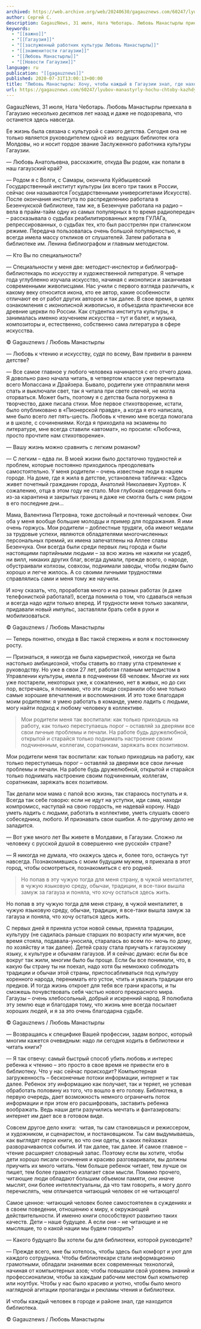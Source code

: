 ```yaml
---
archived: https://web.archive.org/web/20240630/gagauznews.com/60247/lyubov-manastyrly-hochu-chtoby-kazhdyj-v-gagauzii-znal-gde-nahoditsya-biblioteka.html
author: Сергей С.
description: GagauzNews, 31 июля, Ната Чеботарь. Любовь Манастырлы приехала в Гагаузию несколько десятков лет назад и даже не подозревала, что останется здесь навсегда. Ее жизнь была связана с культурой с самого детства. Сегодня она не только является руководителем одной из  ведущих библиотек юга Молдовы, но и носит гордое звание Заслуженного работника культуры Гагаузии. — Любовь Анатольевна, расскажите, откуда Вы родом, как попали в наш гагаузский край? — Родом я с Волги, с Самары, окончила Куйбышевский Государственный институт культуры (их всего три таких в России, сейчас они называются Государственными университетами Искусств). После окончания института по распределению работала в Безенчукской библиотеке, там же, […]
keywords:
  - "[[важно]]"
  - "[[Гагаузия]]"
  - "[[заслуженный работник культуры Любовь Манастырлы]]"
  - "[[знаменитости гагаузии]]"
  - "[[Любовь Манастырлы]]"
  - "[[Новости Гагаузии]]"
language: ru
publication: "[[gagauznews]]"
published: 2020-07-31T13:00:13+00:00
title: "Любовь Манастырлы: Хочу, чтобы каждый в Гагаузии знал, где находится библиотека"
url: https://gagauznews.com/60247/lyubov-manastyrly-hochu-chtoby-kazhdyj-v-gagauzii-znal-gde-nahoditsya-biblioteka.html
---
```


GagauzNews, 31 июля, Ната Чеботарь. Любовь Манастырлы приехала в Гагаузию несколько десятков лет назад и даже не подозревала, что останется здесь навсегда.

Ее жизнь была связана с культурой с самого детства. Сегодня она не только является руководителем одной из  ведущих библиотек юга Молдовы, но и носит гордое звание Заслуженного работника культуры Гагаузии.

— Любовь Анатольевна, расскажите, откуда Вы родом, как попали в наш гагаузский край?

— Родом я с Волги, с Самары, окончила Куйбышевский Государственный институт культуры (их всего три таких в России, сейчас они называются Государственными университетами Искусств). После окончания института по распределению работала в Безенчукской библиотеке, там же, в Безенчуке работала на радио – вела в прайм-тайм одну из самых популярных в то время радиопередач – рассказывала о судьбах реабилитированных жертв ГУЛАГа, репрессированных, о судьбах тех, кто был расстрелян при сталинском режиме. Передача пользовалась очень большой популярностью, я всегда имела массу откликов от слушателей. Затем работала в библиотеке им. Ленина библиографом и главным методистом.

— Кто Вы по специальности?

— Специальности у меня две: методист-инспектор и библиограф-библиотекарь по искусству и художественной литературе. Я четыре года углубленно изучала искусство, начиная с иконописи и заканчивая современными живописцами. Нас учили с первого взгляда различать, к какому веку относится икона, кто ее автор, какие особенности отличают ее от работ других авторов и так далее. В свое время, в целях ознакомления с иконописной живописью, я объездила практически все древние церкви по России. Как студентка института культуры, я занималась именно изучением искусства – тут и балет, и музыка, композиторы и, естественно, собственно сама литература в сфере искусства.

© Gagauznews / Любовь Манастырлы

— Любовь к чтению и искусству, судя по всему, Вам привили в раннем детстве?

— Все самое главное у любого человека начинается с его отчего дома. Я довольно рано начала читать, в четвертом классе уже перечитала всего Мопассана и Драйзера. Бывало, родители уже отправляли меня спать и выключали свет, так я читала при свете свечей, не могла оторваться. Может быть, поэтому я с детства была погружена в творчество, даже писала стихи. Мое первое стихотворение, кстати, было опубликовано в «Пионерской правде», а когда я его написала, мне было всего лет пять-шесть. Любовь к чтению мне всегда помогала и в школе, с сочинениями. Когда я приходила на экзамены по литературе, мне всегда ставили «автомат», но просили: «Любочка, просто прочтите нам стихотворение».

— Вашу жизнь можно сравнить с легким романом?

— С легким – едва ли. В моей жизни было достаточно трудностей и проблем, которые постоянно приходилось преодолевать самостоятельно. У меня родители – очень известные люди в нашем городе. На доме, где я жила в детстве, установлена табличка: «Здесь живет почетный гражданин города, Анатолий Николаевич Хуртов». К сожалению, отца в этом году не стало. Моя глубокая сердечная боль – из-за карантина и закрытых границ я даже не смогла быть с ним рядом в его последние дни…

Мама, Валентина Петровна, тоже достойный и почтенный человек. Они оба у меня вообще большие молодцы и пример для подражания. Я ими очень горжусь. Мои родители – доблестные трудяги, оба имеют медали за трудовые успехи, являются обладателями многочисленных персональных премий, их имена запечатлены на Аллее славы Безенчука. Они всегда были среди первых лиц города и были настоящими партийными людьми – за всю жизнь не нажили ни усадеб, ни вилл, никаких других благ, всегда думали, прежде всего, о народе, обустраивали колхозы, совхозы, поднимали заводы, чтобы людям было хорошо и легче жилось. А со своими личными трудностями справлялись сами и меня тому же научили.

И хочу сказать, что, проработав много и на разных работах (я даже телефонисткой работала!), всегда помнила о том, что сдаваться нельзя и всегда надо идти только вперед. И трудности меня только закаляли, придавали новый импульс, заставляли брать себя в руки и мобилизоваться.

© Gagauznews / Любовь Манастырлы

— Теперь понятно, откуда в Вас такой стержень и воля к постоянному росту.

— Признаться, я никогда не была карьеристкой, никогда не была настолько амбициозной, чтобы ставить во главу угла стремление к руководству. Но уже в свои 27 лет, работая главным методистом в Управлении культуры, имела в подчинении 68 человек. Многие их них уже постарели, некоторых уже, к сожалению, нет в живых, но до сих пор, встречаясь, я понимаю, что эти люди сохранили обо мне только самые хорошие впечатления и воспоминания. И это тоже благодаря моим родителям: я умею работать в команде, умею ладить с людьми, могу найти подход к любому человеку в коллективе.

> Мои родители меня так воспитали: как только приходишь на работу, как только переступаешь порог – оставляй за дверями все свои личные проблемы и печали. На работе будь дружелюбной, открытой и старайся только поднимать настроение своим подчиненным, коллегам, соратникам, заряжать всех позитивом.

Мои родители меня так воспитали: как только приходишь на работу, как только переступаешь порог – оставляй за дверями все свои личные проблемы и печали. На работе будь дружелюбной, открытой и старайся только поднимать настроение своим подчиненным, коллегам, соратникам, заряжать всех позитивом.

Так делали мои мама с папой всю жизнь, так стараюсь поступать и я. Всегда так себе говорю: если не идут на уступки, иди сама, находи компромисс, наступай на свою гордость, не надевай корону. Надо уметь ладить с людьми, работать в коллективе, уметь слушать своего собеседника, любого. И признавать свои ошибки. А по-другому дело не заладится.

— Вот уже много лет Вы живете в Молдавии, в Гагаузии. Сложно ли человеку с русской душой в совершенно «не русской» стране?

— Я никогда не думала, что окажусь здесь и, более того, останусь тут навсегда. Познакомившись с моим будущим мужем, я приехала в этот город, чтобы осмотреться, познакомиться с его родней.

> Но попав в эту чужую тогда для меня страну, в чужой менталитет, в чужую языковую среду, обычаи, традиции, я все-таки вышла замуж за гагауза и поняла, что хочу остаться здесь жить.

Но попав в эту чужую тогда для меня страну, в чужой менталитет, в чужую языковую среду, обычаи, традиции, я все-таки вышла замуж за гагауза и поняла, что хочу остаться здесь жить.

С первых дней я приняла устои новой семьи, приняла традиции, культуру (не садилась раньше старших по возрасту или мужчин, все время стояла, подавала-уносила, старалась во всем по- мочь по дому, по хозяйству и так далее). Детей сразу стала приучать к гагаузскому языку, к культуре и обычаям гагаузов. И я сейчас думаю: если бы все вокруг так жили, многим было бы проще. Если бы все понимали, что, в какую бы страну ты ни поехал, надо хотя бы немножко соблюдать традиции и обычаи этой страны, приспосабливаться под культуру коренного народа, перенимать его устои, чтить и уважать традиции его предков. И тогда жизнь откроет для тебя все грани красоты, и ты сможешь почувствовать себя частью нового прекрасного мира. Гагаузы – очень хлебосольный, добрый и искренний народ. Я полюбила эту землю еще и благодаря тому, что жизнь мне всегда посылает хороших людей, и я за это очень благодарна судьбе.

© Gagauznews / Любовь Манастырлы

— Возвращаясь к специфике Вашей профессии, задам вопрос, который многим кажется очевидным: надо ли сегодня ходить в библиотеки и читать книги?

— Я так отвечу: самый быстрый способ убить любовь и интерес ребенка к чтению – это просто в свое время не привести его в библиотеку. Что у нас сейчас происходит? Компьютерная загруженность – бесконечные потоки информации, интернет и так далее. Ребенок эту информацию как получает, так и теряет, не успевая обработать половину из того, что вошло в его голову. Библиотека, в первую очередь, дает возможность немного ограничить поток информации и при этом его расшифровать, заставить ребенка воображать. Ведь наши дети разучились мечтать и фантазировать: интернет им дает все в готовом виде.

Совсем другое дело книга:  читая, ты сам становишься и режиссером, и художником, и сценаристом, и постановщиком. Ты сам выдумываешь, как выглядят герои книги, во что они одеты, в каких пейзажах разворачиваются события. И так далее, так далее. И самое главное – чтение расширяет словарный запас. Поэтому если вы хотите, чтобы дети хорошо писали сочинения и красиво разговаривали, вы должны приучить их много читать. Чем больше ребенок читает, тем лучше он пишет, тем более грамотно излагает свои мысли. Помимо прочего, читающие люди обладают большим объемом памяти, они иначе мыслят, они более интеллектуальны, да что там говорить, я могу долго перечислять, чем отличается читающий человек от не читающего!

Самое ценное: читающий человек более самостоятелен в суждениях и в своем поведении, отношению к миру, к окружающей действительности. И именно книги способствуют развитию таких качеств. Дети – наше будущее. А если они – не читающие и не мыслящие, то о какой нации мы будем говорить?

— Какого будущего Вы хотели бы для библиотеки, которой руководите?

— Прежде всего, мне бы хотелось, чтобы здесь был комфорт и уют для каждого сотрудника. Чтобы библиотекари стали информационно грамотными, обладали знаниями всех современных технологий, начиная от компьютерных азов; чтобы повышали свой уровень знаний и профессионализм, чтобы за каждым рабочим местом был компьютер или ноутбук. Чтобы у нас было красиво и уютно, чтобы было много наглядной агитации пропаганды и рекламы чтения и библиотеки.

И чтобы каждый человек в городе и районе знал, где находится библиотека.

© Gagauznews / Любовь Манастырлы